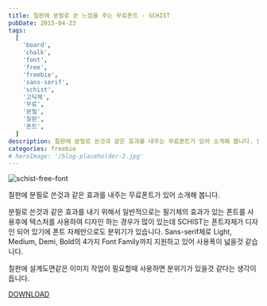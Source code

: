 ```yaml
---
title: 칠판에 분필로 쓴 느낌을 주는 무료폰트 - SCHIST
pubDate: 2015-04-23
tags:
  [
    'board',
    'chalk',
    'font',
    'free',
    'freebie',
    'sans-serif',
    'schist',
    '고딕체',
    '무료',
    '분필',
    '칠판',
    '폰트',
  ]
description: 칠판에 분필로 쓴것과 같은 효과를 내주는 무료폰트가 있어 소개해 봅니다. SCHIST는 폰트자체가 디자인 되어 있기에 폰트 자체만으로도 분위기가 있습니다. Sans-serif체로 Light, Medium, Demi, Bold의 4가지 Font Family까지 지원하고 있어 사용폭이 넓을것 같습니다.
categories: freebie
# heroImage: '/blog-placeholder-2.jpg'
---
```


![schist-free-font](https://farm8.staticflickr.com/7646/17052745168_61aacbdfd8_o.jpg)

칠판에 분필로 쓴것과 같은 효과를 내주는 무료폰트가 있어 소개해 봅니다.

분필로 쓴것과 같은 효과를 내기 위해서 일반적으로는 필기체의 효과가 있는 폰트를 사용후에 텍스처를 사용하여 디자인 하는 경우가 많이 있는데 SCHIST는 폰트자체가 디자인 되어 있기에 폰트 자체만으로도 분위기가 있습니다. Sans-serif체로 Light, Medium, Demi, Bold의 4가지 Font Family까지 지원하고 있어 사용폭이 넓을것 같습니다.

칠판에 설계도면같은 이미지 작업이 필요할때 사용하면 분위기가 있을것 같다는 생각이 듭니다.

[DOWNLOAD](https://www.behance.net/gallery/21330835/SCHIST-free-typeface)
